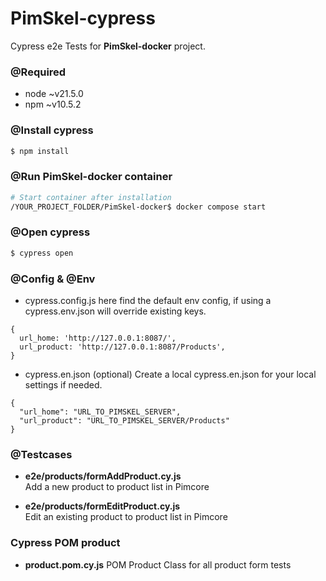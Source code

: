 # PimSkel-cypress
 Cypress e2e Tests for **PimSkel-docker** project.

### @Required

- node ~v21.5.0
- npm ~v10.5.2


### @Install cypress
```bash
$ npm install
```
### @Run PimSkel-docker container
```bash
# Start container after installation
/YOUR_PROJECT_FOLDER/PimSkel-docker$ docker compose start
```

### @Open cypress
```bash
$ cypress open
```
### @Config & @Env
- cypress.config.js
  here find the default env config, if using a cypress.env.json will override existing keys.
```
{
  url_home: 'http://127.0.0.1:8087/',
  url_product: 'http://127.0.0.1:8087/Products',
}
```


- cypress.en.json (optional)
  Create a local cypress.en.json for your local settings if needed.
```
{
  "url_home": "URL_TO_PIMSKEL_SERVER",
  "url_product": "URL_TO_PIMSKEL_SERVER/Products"
}
```


### @Testcases
- **e2e/products/formAddProduct.cy.js**  
  Add a new product to product list in Pimcore

- **e2e/products/formEditProduct.cy.js**  
  Edit an existing product to product list in Pimcore

### Cypress POM product
- **product.pom.cy.js**
  POM Product Class for all product form tests



